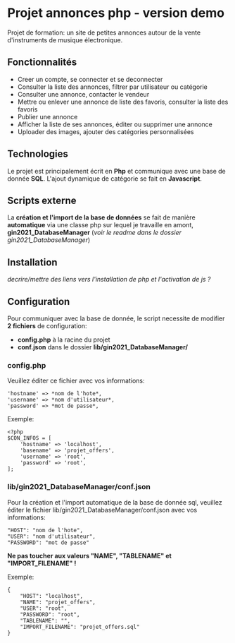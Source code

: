 # Projet annonces php - version demo
Projet de formation: un site de petites annonces autour de la vente d'instruments de musique électronique.  

## Fonctionnalités
- Creer un compte, se connecter et se deconnecter
- Consulter la liste des annonces, filtrer par utilisateur ou catégorie
- Consulter une annonce, contacter le vendeur
- Mettre ou enlever une annonce de liste des favoris, consulter la liste des favoris
- Publier une annonce
- Afficher la liste de ses annonces, éditer ou supprimer une annonce
- Uploader des images, ajouter des catégories personnalisées

## Technologies
Le projet est principalement écrit en **Php** et communique avec une base de donnée **SQL**. 
L'ajout dynamique de catégorie se fait en **Javascript**.  


## Scripts externe
La **création et l'import de la base de données** se fait de manière **automatique** via une classe php sur lequel je travaille en amont, **gin2021_DatabaseManager** (*voir le readme dans le dossier gin2021_DatabaseManager*)


## Installation
*decrire/mettre des liens vers l'installation de php et l'activation de js ?*


## Configuration
Pour communiquer avec la base de donnée, le script necessite de modifier **2 fichiers** de configuration: 
- **config.php** à la racine du projet
- **conf.json** dans le dossier **lib/gin2021_DatabaseManager/**

### config.php
Veuillez éditer ce fichier avec vos informations:

    'hostname' => *nom de l'hote*,
    'username' => *nom d'utilisateur*,
    'password' => *mot de passe*,

Exemple:
```
<?php
$CON_INFOS = [
    'hostname' => 'localhost',
    'basename' => 'projet_offers',
    'username' => 'root',
    'password' => 'root',
];
```

### lib/gin2021_DatabaseManager/conf.json
Pour la création et l'import automatique de la base de donnée sql, veuillez éditer le fichier lib/gin2021_DatabaseManager/conf.json avec vos informations:

    "HOST": "nom de l'hote",
    "USER": "nom d'utilisateur",
    "PASSWORD": "mot de passe"  

**Ne pas toucher aux valeurs "NAME", "TABLENAME" et "IMPORT_FILENAME" !**

Exemple:
```
{
    "HOST": "localhost",
    "NAME": "projet_offers",
    "USER": "root",
    "PASSWORD": "root",
    "TABLENAME": "",
    "IMPORT_FILENAME": "projet_offers.sql"
}
```
